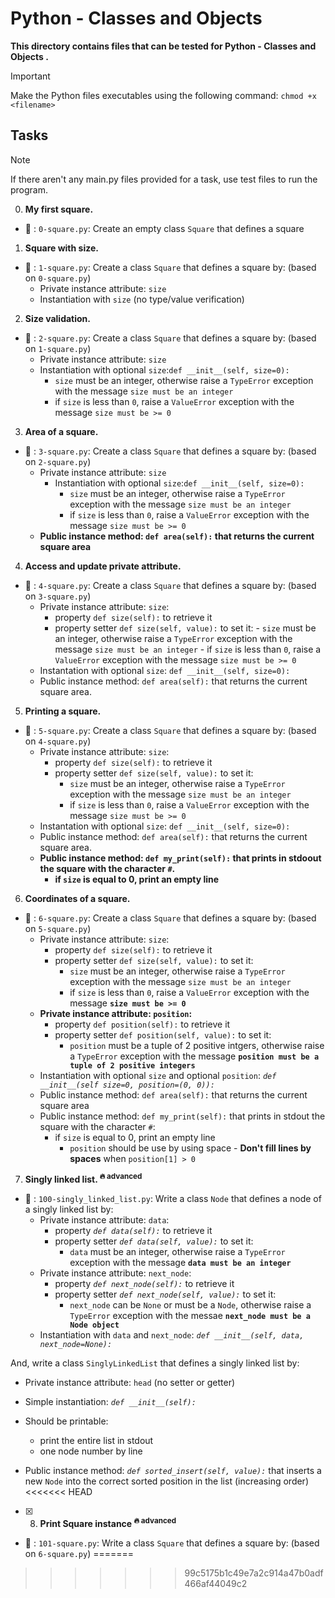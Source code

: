 # Python - Classes and Objects

**This directory contains files that can be tested for Python - Classes and Objects .**

> [!IMPORTANT]
> Make the Python files executables using the following command:
> `chmod +x <filename>`

## Tasks

> [!NOTE]
> If there aren't any main.py files provided for a task, use test files to run the program.

0. **My first square.**

- :file_folder: : `0-square.py`: Create an empty class `Square` that defines a square

1. **Square with size.**

- :file_folder: : `1-square.py`: Create a class `Square` that defines a square by: (based on `0-square.py`)
  - Private instance attribute: `size`
  - Instantiation with `size` (no type/value verification)

2. **Size validation.**

- :file_folder: : `2-square.py`: Create a class `Square` that defines a square by: (based on `1-square.py`)
  - Private instance attribute: `size`
  - Instantiation with optional `size`:`def __init__(self, size=0):`
    - `size` must be an integer, otherwise raise a `TypeError` exception with the message `size must be an integer`
    - if `size` is less than `0`, raise a `ValueError` exception with the message `size must be >= 0`

3. **Area of a square.**

- :file_folder: : `3-square.py`: Create a class `Square` that defines a square by: (based on `2-square.py`)
  - Private instance attribute: `size`
    - Instantiation with optional `size`:`def __init__(self, size=0):`
      - `size` must be an integer, otherwise raise a `TypeError` exception with the message `size must be an integer`
      - if `size` is less than `0`, raise a `ValueError` exception with the message `size must be >= 0`
  - **Public instance method: `def area(self):` that returns the current square area**

4. **Access and update private attribute.**

- :file_folder: : `4-square.py`: Create a class `Square` that defines a square by: (based on `3-square.py`)
  - Private instance attribute: `size`:
    - property `def size(self):` to retrieve it
    - property setter `def size(self, value):` to set it:
            - `size` must be an integer, otherwise raise a `TypeError` exception with the message `size must be an integer`
            - if `size` is less than `0`, raise a `ValueError` exception with the message `size must be >= 0`
  - Instantation with optional `size`: `def __init__(self, size=0):`
  - Public instance method: `def area(self):` that returns the current square area.

5. **Printing a square.**

- :file_folder: : `5-square.py`: Create a class `Square` that defines a square by: (based on `4-square.py`)
  - Private instance attribute: `size`:
    - property `def size(self):` to retrieve it
    - property setter `def size(self, value):` to set it:
      - `size` must be an integer, otherwise raise a `TypeError` exception with the message `size must be an integer`
      - if `size` is less than `0`, raise a `ValueError` exception with the message `size must be >= 0`
  - Instantation with optional `size`: `def __init__(self, size=0):`
  - Public instance method: `def area(self):` that returns the current square area.
  - **Public instance method: `def my_print(self):` that prints in stdoout the square with the character `#`.**
    - **if `size` is equal to 0, print an empty line**

6. **Coordinates of a square.**

- :file_folder: : `6-square.py`: Create a class `Square` that defines a square by: (based on `5-square.py`)
  - Private instance attribute: `size`:
    - property `def size(self):` to retrieve it
    - property setter `def size(self, value):` to set it:
      - `size` must be an integer, otherwise raise a `TypeError` exception with the message `size must be an integer`
      - if `size` is less than `0`, raise a `ValueError` exception with the message **`size must be >= 0`**
  - **Private instance attribute: `position`:**
    - property `def position(self):` to retrieve it
    - property setter `def position(self, value):` to set it:
      - `position` must be a tuple of 2 positive intgers, otherwise raise a `TypeError` exception with the message **`position must be a tuple of 2 positive integers`**
  - Instantiation with optional `size` and optional `position`: _`def __init__(self size=0, position=(0, 0)):`_
  - Public instance method: `def area(self):` that returns the current square area
  - Public instance method: `def my_print(self):` that prints in stdout the square with the character `#`:
    - if `size` is equal to 0, print an empty line
      - `position` should be use by using space - **Don't fill lines by spaces** when `position[1] > 0`

7. **Singly linked list.     <sup> :fire: advanced</sup>**

- :file_folder: : `100-singly_linked_list.py`: Write a class `Node` that defines a node of a singly linked list by:
  - Private instance attribute: `data`:
    - property _`def data(self):`_ to retrieve it 
    - property setter _`def data(self, value):`_ to set it:
      - `data` must be an integer, otherwise raise a `TypeError` exception with the message **`data must be an integer`**
  - Private instance attribute: `next_node`:
    - property _`def next_node(self):`_ to retrieve it
    - property setter _`def next_node(self, value):`_ to set it:
      - `next_node` can be `None` or must be a `Node`, otherwise raise a `TypeError` exception with the messae **`next_node must be a Node object`**
  - Instantiation with `data` and `next_node`: _`def __init__(self, data, next_node=None):`_
  
And, write a class `SinglyLinkedList` that defines a singly linked list by:

- Private instance attribute: `head` (no setter or getter)
- Simple instantiation: _`def __init__(self):`_
- Should be printable:

  - print the entire list in stdout
  - one node number by line

- Public instance method: _`def sorted_insert(self, value):`_ that inserts a new `Node` into the correct sorted position in the list (increasing order)
<<<<<<< HEAD

- [x] 8. **Print Square instance   <sup>:fire: advanced</sup>**

- :file_folder: : `101-square.py`: Write a class `Square` that defines a square by: (based on `6-square.py`)
=======
>>>>>>> 99c5175b1c49e7a2c914a47b0adf466af44049c2
